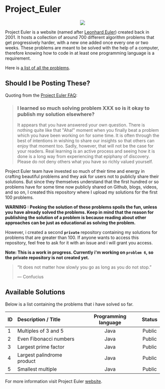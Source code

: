 # Project_Euler

 <p align="center">
 <img src="https://upload.wikimedia.org/wikipedia/commons/thumb/d/d7/Leonhard_Euler.jpg/186px-Leonhard_Euler.jpg">
 </p>
 
Project Euler is a website (named after [Leonhard Euler](https://en.wikipedia.org/wiki/Leonhard_Euler)) created back in 2001. 
It hosts a collection of around 700 different algorithm problems that get progressively harder, with a new one added once every one or two weeks.
These problems are meant to be solved with the help of a computer, therefore knowing how to code in at least one programming language is a requirement.

Here is [a list of all the problems](https://projecteuler.net/archives).

## Should I be Posting These?
Quoting from the [Project Euler FAQ](https://projecteuler.net/about):
>### I learned so much solving problem XXX so is it okay to publish my solution elsewhere?
>
>It appears that you have answered your own question. There is nothing quite like that "Aha!" moment when you finally beat a problem which you have been working on for some time.
It is often through the best of intentions in wishing to share our insights so that others can enjoy that moment too. Sadly, however, that will not be the case for your readers.
Real learning is an active process and seeing how it is done is a long way from experiencing that epiphany of discovery. Please do not deny others what you have so richly valued
yourself.

Project Euler team have invested so much of their time and energy in crafting beautiful problems and they ask for users not to publicly share their solutions. 
But since they themselves understand that the first hundred or so problems have for some time now publicly shared on Github, blogs, videos, and so on, I created this repository
where I upload my solutions for the first 100 problems.

 **WARNING : Peeking the solution of these problems spoils the fun, unless you have already solved the problems. Keep in mind that the reason for publishing the solution
 of a problem is because reading about other approaches can be just as educational as solving the problem.**

However, i created a second **```private```** repository containing my solutions for problems that are greater than 100. If anyone wants to access this repository, feel free
to ask for it with an issue and i will grant you access.

**Note: This is a work in progress. Currently i'm working on **```problem 6```**, so the private repository is not created yet.**

>“It does not matter how slowly you go as long as you do not stop.”
>
>― Confucius

## Available Solutions
Below is a list containing the problems that i have solved so far.

| **ID** | **Description / Title** | **Programming language** | **Status** |
|--------|:------------------------|:------------------------:|:----------:|
|1|Multiples of 3 and 5 |Java| Public
|2|Even Fibonacci numbers |Java| Public
|3|Largest prime factor |Java| Public
|4|Largest palindrome product |Java|Public
|5|Smallest multiple|Java|Public



For more information visit Project Euler [website](https://projecteuler.net/).
